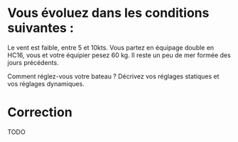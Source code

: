 # Vous évoluez dans les conditions suivantes : 
Le vent est faible, entre 5 et 10kts. Vous partez en équipage double en HC16, vous et votre équipier pesez 60 kg. Il reste un peu de mer formée des jours précédents.

Comment réglez-vous votre bateau ? Décrivez vos réglages statiques et vos réglages dynamiques.

# Correction 
TODO